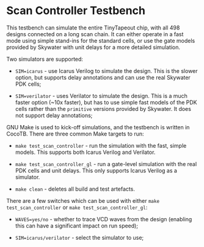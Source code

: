 # Scan Controller Testbench

This testbench can simulate the entire TinyTapeout chip, with all 498 designs
connected on a long scan chain. It can either operate in a fast mode using simple
stand-ins for the standard cells, or use the gate models provided by Skywater
with unit delays for a more detailed simulation.

Two simulators are supported:

 * `SIM=icarus` - use Icarus Verilog to simulate the design. This is the slower
   option, but supports delay annotations and can use the real Skywater PDK cells;

 * `SIM=verilator` - uses Verilator to simulate the design. This is a much faster
   option (~10x faster), but has to use simple fast models of the PDK cells rather
   than the `primitive` versions provided by Skywater. It does not support delay
   annotations;

GNU Make is used to kick-off simulations, and the testbench is written in CocoTB.
There are three common Make targets to run:

 * `make test_scan_controller` - run the simulation with the fast, simple models.
   This supports both Icarus Verilog and Verilator.

 * `make test_scan_controller_gl` - run a gate-level simulation with the real
   PDK cells and unit delays. This only supports Icarus Verilog as a simulator.

 * `make clean` - deletes all build and test artefacts.

There are a few switches which can be used with either `make test_scan_controller`
or `make test_scan_controller_gl`:

 * `WAVES=yes/no` - whether to trace VCD waves from the design (enabling this
   can have a significant impact on run speed);

 * `SIM=icarus/verilator` - select the simulator to use;
